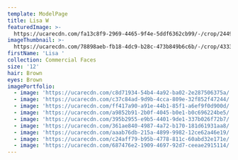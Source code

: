 ```yaml
---
template: ModelPage
title: Lisa W
featuredImage: >-
  https://ucarecdn.com/fa13c8f9-2969-4465-9f4e-5ddf6362cb99/-/crop/2449x1284/0,7/-/preview/
imageThumbnail: >-
  https://ucarecdn.com/78898aeb-fb18-4dc9-b28c-473b849b6c6b/-/crop/4333x5846/416,0/-/preview/
firstName: 'Lisa '
collection: Commercial Faces
size: '12'
hair: Brown
eyes: Brown
imagePortfolio:
  - image: 'https://ucarecdn.com/c8d71934-54b4-4a92-ba02-2e287506375a/'
  - image: 'https://ucarecdn.com/c37c84ad-9d9b-4cca-809e-32f852f47244/'
  - image: 'https://ucarecdn.com/ff417a90-a91e-44b1-85f1-a6ef9f0d900d/'
  - image: 'https://ucarecdn.com/a9852b91-2b0f-4045-b0e1-b0c696224be5/'
  - image: 'https://ucarecdn.com/395b2955-e9b5-4401-9de1-337b026f72b7/'
  - image: 'https://ucarecdn.com/361ae840-4987-4a72-b170-181d61931aa8/'
  - image: 'https://ucarecdn.com/aaab76db-215a-4899-9982-12ce62a46e19/'
  - image: 'https://ucarecdn.com/c24aff79-b95b-4778-811c-60abd32e171e/'
  - image: 'https://ucarecdn.com/687476e2-1909-4697-92d7-ceeae2915114/'
---
```


